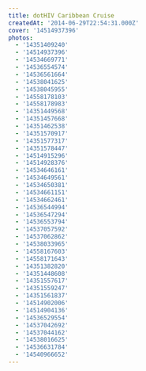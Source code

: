 ```yaml
---
title: dotHIV Caribbean Cruise
createdAt: '2014-06-29T22:54:31.000Z'
cover: '14514937396'
photos:
  - '14351409240'
  - '14514937396'
  - '14534669771'
  - '14536554574'
  - '14536561664'
  - '14538041625'
  - '14538045955'
  - '14558178103'
  - '14558178983'
  - '14351449568'
  - '14351457668'
  - '14351462538'
  - '14351570917'
  - '14351577317'
  - '14351578447'
  - '14514915296'
  - '14514928376'
  - '14534646161'
  - '14534649561'
  - '14534650381'
  - '14534661151'
  - '14534662461'
  - '14536544994'
  - '14536547294'
  - '14536553794'
  - '14537057592'
  - '14537062862'
  - '14538033965'
  - '14558167603'
  - '14558171643'
  - '14351382820'
  - '14351448608'
  - '14351557617'
  - '14351559247'
  - '14351561837'
  - '14514902006'
  - '14514904136'
  - '14536529554'
  - '14537042692'
  - '14537044162'
  - '14538016625'
  - '14536631784'
  - '14540966652'
---
```


